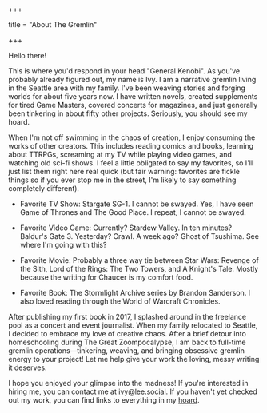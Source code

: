 +++

title = "About The Gremlin"

+++

  

Hello there!

This is where you'd respond in your head "General Kenobi". As you've probably already figured out, my name is Ivy. I am a narrative gremlin living in the Seattle area with my family. I've been weaving stories and forging worlds for about five years now. I have written novels, created supplements for tired Game Masters, covered concerts for magazines, and just generally been tinkering in about fifty other projects. Seriously, you should see my hoard.

When I'm not off swimming in the chaos of creation, I enjoy consuming the works of other creators. This includes reading comics and books, learning about TTRPGs, screaming at my TV while playing video games, and watching old sci-fi shows. I feel a little obligated to say my favorites, so I'll just list them right here real quick (but fair warning: favorites are fickle things so if you ever stop me in the street, I'm likely to say something completely different).

- Favorite TV Show: Stargate SG-1. I cannot be swayed. Yes, I have seen Game of Thrones and The Good Place. I repeat, I cannot be swayed.

- Favorite Video Game: Currently? Stardew Valley. In ten minutes? Baldur's Gate 3. Yesterday? Crawl. A week ago? Ghost of Tsushima. See where I'm going with this?

- Favorite Movie: Probably a three way tie between Star Wars: Revenge of the Sith, Lord of the Rings: The Two Towers, and A Knight's Tale. Mostly because the writing for Chaucer is my comfort food.

- Favorite Book: The Stormlight Archive series by Brandon Sanderson. I also loved reading through the World of Warcraft Chronicles.

After publishing my first book in 2017, I splashed around in the freelance pool as a concert and event journalist. When my family relocated to Seattle, I decided to embrace my love of creative chaos. After a brief detour into homeschooling during The Great Zoompocalypse, I am back to full-time gremlin operations—tinkering, weaving, and bringing obsessive gremlin energy to your project! Let me help give your work the loving, messy writing it deserves.

I hope you enjoyed your glimpse into the madness! If you're interested in hiring me, you can contact me at [ivy@lee.social](mailto:ivy@lee.social). If you haven't yet checked out my work, you can find links to everything in my [hoard](/hoard).